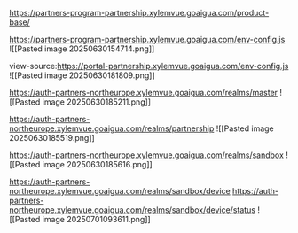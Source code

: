 https://partners-program-partnership.xylemvue.goaigua.com/product-base/


https://partners-program-partnership.xylemvue.goaigua.com/env-config.js
![[Pasted image 20250630154714.png]]

view-source:https://portal-partnership.xylemvue.goaigua.com/env-config.js
![[Pasted image 20250630181809.png]]

https://auth-partners-northeurope.xylemvue.goaigua.com/realms/master
![[Pasted image 20250630185211.png]]

https://auth-partners-northeurope.xylemvue.goaigua.com/realms/partnership
![[Pasted image 20250630185519.png]]

https://auth-partners-northeurope.xylemvue.goaigua.com/realms/sandbox
![[Pasted image 20250630185616.png]]

https://auth-partners-northeurope.xylemvue.goaigua.com/realms/sandbox/device
https://auth-partners-northeurope.xylemvue.goaigua.com/realms/sandbox/device/status
![[Pasted image 20250701093611.png]]



